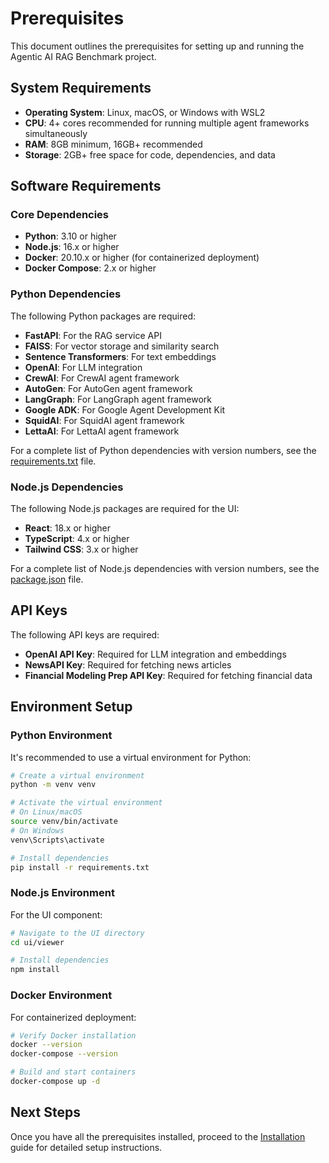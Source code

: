 # Prerequisites

This document outlines the prerequisites for setting up and running the Agentic AI RAG Benchmark project.

## System Requirements

- **Operating System**: Linux, macOS, or Windows with WSL2
- **CPU**: 4+ cores recommended for running multiple agent frameworks simultaneously
- **RAM**: 8GB minimum, 16GB+ recommended
- **Storage**: 2GB+ free space for code, dependencies, and data

## Software Requirements

### Core Dependencies

- **Python**: 3.10 or higher
- **Node.js**: 16.x or higher
- **Docker**: 20.10.x or higher (for containerized deployment)
- **Docker Compose**: 2.x or higher

### Python Dependencies

The following Python packages are required:

- **FastAPI**: For the RAG service API
- **FAISS**: For vector storage and similarity search
- **Sentence Transformers**: For text embeddings
- **OpenAI**: For LLM integration
- **CrewAI**: For CrewAI agent framework
- **AutoGen**: For AutoGen agent framework
- **LangGraph**: For LangGraph agent framework
- **Google ADK**: For Google Agent Development Kit
- **SquidAI**: For SquidAI agent framework
- **LettaAI**: For LettaAI agent framework

For a complete list of Python dependencies with version numbers, see the [requirements.txt](../../requirements.txt) file.

### Node.js Dependencies

The following Node.js packages are required for the UI:

- **React**: 18.x or higher
- **TypeScript**: 4.x or higher
- **Tailwind CSS**: 3.x or higher

For a complete list of Node.js dependencies with version numbers, see the [package.json](../../ui/viewer/package.json) file.

## API Keys

The following API keys are required:

- **OpenAI API Key**: Required for LLM integration and embeddings
- **NewsAPI Key**: Required for fetching news articles
- **Financial Modeling Prep API Key**: Required for fetching financial data

## Environment Setup

### Python Environment

It's recommended to use a virtual environment for Python:

```bash
# Create a virtual environment
python -m venv venv

# Activate the virtual environment
# On Linux/macOS
source venv/bin/activate
# On Windows
venv\Scripts\activate

# Install dependencies
pip install -r requirements.txt
```

### Node.js Environment

For the UI component:

```bash
# Navigate to the UI directory
cd ui/viewer

# Install dependencies
npm install
```

### Docker Environment

For containerized deployment:

```bash
# Verify Docker installation
docker --version
docker-compose --version

# Build and start containers
docker-compose up -d
```

## Next Steps

Once you have all the prerequisites installed, proceed to the [Installation](./installation.md) guide for detailed setup instructions.
